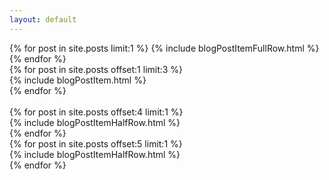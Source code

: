 ```yaml
---
layout: default
---
```

<div class="container">

<div class="row">
{% for post in site.posts limit:1 %}
    {% include blogPostItemFullRow.html %}
{% endfor %}
</div>

<div class="row">
{% for post in site.posts offset:1 limit:3 %}
  <div class="col-sm d-flex align-items-stretch">
    {% include blogPostItem.html %}
  </div>
{% endfor %}
</div>

<!-- <br>
<div class="row">
{% for post in site.posts offset:3 limit:6 %}
  <div class="col-sm d-flex align-items-stretch">
    {% include blogPostItem.html %}
  </div>
{% endfor %}
</div> -->

<br/>
<div class="row">
{% for post in site.posts offset:4 limit:1 %}
  <div class="col-sm d-flex align-items-stretch">
    {% include blogPostItemHalfRow.html %}
  </div>
{% endfor %}
</div>
<div class="row">
{% for post in site.posts offset:5 limit:1 %}
  <div class="col-sm d-flex align-items-stretch">
    {% include blogPostItemHalfRow.html %}
  </div>
{% endfor %}
</div>

</div>

